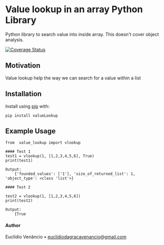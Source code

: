 Value lookup in an array Python Library
===========================

Python library to search value into inside array. This doesn't cover object analysis.

[![Coverage Status](https://coveralls.io/repos/daviddrysdale/python-phonenumbers/badge.svg?branch=dev&service=github)](https://github.com/eudagraca/value-lookup)

Motivation
------------
Value lookup help the way we can search for a value within a list


Installation
------------

Install using [pip](https://pypi.org/project/value-lookup/) with:
```
pip install valueLookup
```

Example Usage
-------------

```
from  value_lookup import vlookup

#### Test 1
test1 = vlookup(1, [1,2,3,4,5,6], True)
print(test1)

Output:
    {'founded_values': ['1'], 'size_of_returned_list': 1, 'object_type': <class 'list'>}

#### Test 2

test2 = vlookup(1, [1,2,3,4,5,6])
print(test2)

Output:
    {True

```

#### Author

Euclídio Venâncio • euclidiodagracavenancio@gmail.com
